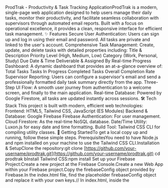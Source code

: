 ProdTrak - Productivity & Task Tracking ApplicationProdTrak is a modern, single-page web application designed to help users manage their daily tasks, monitor their productivity, and facilitate seamless collaboration with supervisors through automated email reports. Built with a focus on operational excellence, it provides a clean, responsive interface for efficient task management.
✨ Features
Secure User Authentication: Users can sign up and log in using their email and password. All tasks are private and linked to the user's account.
Comprehensive Task Management: Create, update, and delete tasks with detailed properties including:
Title & Description
Priority Level (High, Medium, Low)
Category (Work, Personal, Study)
Due Date & Time
Deliverable & Assigned By
Real-time Progress Dashboard: A dynamic dashboard that provides an at-a-glance overview of:
Total Tasks
Tasks In Progress
Completed Tasks
Overall Completion Rate
Supervisor Reporting: Users can configure a supervisor's email and send a professionally formatted daily task summary directly from the app.
Three-Step UI Flow: A smooth user journey from authentication to a welcome screen, and finally to the main application.
Real-time Database: Powered by Google Firestore, all tasks are updated instantly across sessions.
🛠️ Tech Stack
This project is built with modern, efficient web technologies:
Frontend: HTML5, Tailwind CSS, JavaScript (ES Modules)
Backend & Database: Google Firebase
Firebase Authentication: For user management.
Cloud Firestore: As the real-time NoSQL database.
Date/Time Utility: Luxon.js for easy date and time formatting.
Build Tool: Tailwind CSS CLI for compiling utility classes.
🚀 Getting StartedTo get a local copy up and running, follow these simple steps.
PrerequisitesYou need to have Node.js and npm installed on your machine to use the Tailwind CSS CLI.Installation & SetupClone the repository:git clone [https://github.com/your-username/prodtrak.git](https://github.com/your-username/prodtrak.git)
cd prodtrak
bInstall Tailwind CSS:npm install
Set up your Firebase Project:Create a new project at the Firebase Console.Create a new Web App within your Firebase project.Copy the firebaseConfig object provided by Firebase.In the index.html file, find the placeholder firebaseConfig object and replace it with your own keys.// In index.html, inside the <script type="module"> tag
const firebaseConfig = {
  apiKey: "YOUR_API_KEY",
  authDomain: "YOUR_AUTH_DOMAIN",
  projectId: "YOUR_PROJECT_ID",
  storageBucket: "YOUR_STORAGE_BUCKET",
  messagingSenderId: "YOUR_SENDER_ID",
  appId: "YOUR_APP_ID"
};
In the Firebase Console, go to Authentication > Sign-in method and enable the Email/Password provider.Go to Firestore Database, create a database, and update the Rules to secure your data (see the rule example below).Configure Firestore Security Rules:In your Firestore Rules tab, paste the following to ensure users can only access their own data:rules_version = '2';
service cloud.firestore {
  match /databases/{database}/documents {
    match /tasks/{taskId} {
      allow read, write, update, delete: if request.auth.uid == resource.data.userId;
      allow create: if request.auth.uid == request.resource.data.userId;
    }
  }
}
Run the Tailwind CSS build process:This command will watch for changes in your files and automatically generate the required CSS.npx tailwindcss -i ./src/input.css -o ./dist/output.css --watch
Open index.html in your browser and the application should be running locally!📄 LicenseDistributed under the MIT License. See LICENSE for more information.